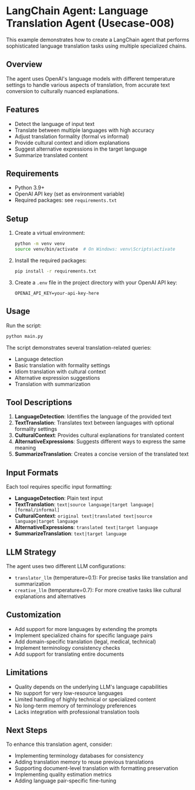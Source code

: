 # LangChain Agent: Language Translation Agent (Usecase-008)

This example demonstrates how to create a LangChain agent that performs sophisticated language translation tasks using multiple specialized chains.

## Overview

The agent uses OpenAI's language models with different temperature settings to handle various aspects of translation, from accurate text conversion to culturally nuanced explanations.

## Features

- Detect the language of input text
- Translate between multiple languages with high accuracy
- Adjust translation formality (formal vs informal)
- Provide cultural context and idiom explanations
- Suggest alternative expressions in the target language
- Summarize translated content

## Requirements

- Python 3.9+
- OpenAI API key (set as environment variable)
- Required packages: see `requirements.txt`

## Setup

1. Create a virtual environment:
   ```bash
   python -m venv venv
   source venv/bin/activate  # On Windows: venv\Scripts\activate
   ```

2. Install the required packages:
   ```bash
   pip install -r requirements.txt
   ```

3. Create a `.env` file in the project directory with your OpenAI API key:
   ```
   OPENAI_API_KEY=your-api-key-here
   ```

## Usage

Run the script:
```bash
python main.py
```

The script demonstrates several translation-related queries:
- Language detection
- Basic translation with formality settings
- Idiom translation with cultural context
- Alternative expression suggestions
- Translation with summarization

## Tool Descriptions

1. **LanguageDetection**: Identifies the language of the provided text
2. **TextTranslation**: Translates text between languages with optional formality settings
3. **CulturalContext**: Provides cultural explanations for translated content
4. **AlternativeExpressions**: Suggests different ways to express the same meaning
5. **SummarizeTranslation**: Creates a concise version of the translated text

## Input Formats

Each tool requires specific input formatting:

- **LanguageDetection**: Plain text input
- **TextTranslation**: `text|source language|target language|[formal/informal]`
- **CulturalContext**: `original text|translated text|source language|target language`
- **AlternativeExpressions**: `translated text|target language`
- **SummarizeTranslation**: `text|target language`

## LLM Strategy

The agent uses two different LLM configurations:
- `translator_llm` (temperature=0.1): For precise tasks like translation and summarization
- `creative_llm` (temperature=0.7): For more creative tasks like cultural explanations and alternatives

## Customization

- Add support for more languages by extending the prompts
- Implement specialized chains for specific language pairs
- Add domain-specific translation (legal, medical, technical)
- Implement terminology consistency checks
- Add support for translating entire documents

## Limitations

- Quality depends on the underlying LLM's language capabilities
- No support for very low-resource languages
- Limited handling of highly technical or specialized content
- No long-term memory of terminology preferences
- Lacks integration with professional translation tools

## Next Steps

To enhance this translation agent, consider:
- Implementing terminology databases for consistency
- Adding translation memory to reuse previous translations
- Supporting document-level translation with formatting preservation
- Implementing quality estimation metrics
- Adding language pair-specific fine-tuning